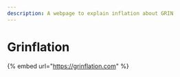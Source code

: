 ```yaml
---
description: A webpage to explain inflation about GRIN
---
```


# Grinflation



{% embed url="https://grinflation.com" %}

